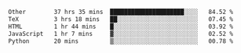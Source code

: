 <!--START_SECTION:waka-->

```txt
Other        37 hrs 35 mins  █████████████████████░░░░   84.52 %
TeX          3 hrs 18 mins   ██░░░░░░░░░░░░░░░░░░░░░░░   07.45 %
HTML         1 hr 44 mins    █░░░░░░░░░░░░░░░░░░░░░░░░   03.92 %
JavaScript   1 hr 7 mins     ▓░░░░░░░░░░░░░░░░░░░░░░░░   02.52 %
Python       20 mins         ▒░░░░░░░░░░░░░░░░░░░░░░░░   00.78 %
```

<!--END_SECTION:waka--> 
 
